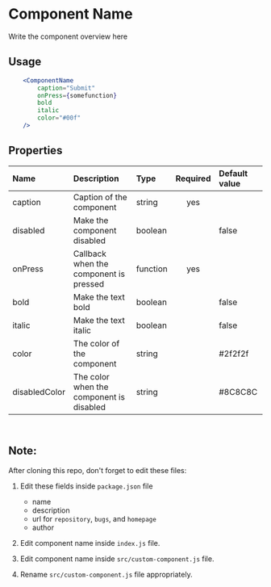 # Component Name
Write the component overview here


## Usage

```jsx
    <ComponentName
        caption="Submit"
        onPress={somefunction}
        bold
        italic
        color="#00f"
    />
```

## Properties

 Name           | Description                                 | Type     | Required  | Default value   
:---------------|:------------------------------------------- |:---------|:---------:|:--------------
 caption        | Caption of the component                    | string   | yes       |           
 disabled       | Make the component disabled                 | boolean  |           | false          
 onPress        | Callback when the component is pressed      | function | yes       |           
 bold           | Make the text bold                          | boolean  |           | false          
 italic         | Make the text italic                        | boolean  |           | false          
 color          | The color of the component                  | string   |           | #2f2f2f          
 disabledColor  | The color when the component is disabled    | string   |           | #8C8C8C          


```


```


## Note:
After cloning this repo, don't forget to edit these files:

1. Edit these fields inside `package.json` file
   - name
   - description
   - url for `repository`, `bugs`, and `homepage`
   - author

2. Edit component name inside `index.js` file.
3. Edit component name inside `src/custom-component.js` file.
4. Rename `src/custom-component.js` file appropriately.